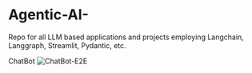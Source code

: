 # Agentic-AI-
Repo for all LLM based applications and projects employing Langchain, Langgraph, Streamlit, Pydantic, etc. 

ChatBot
![ChatBot-E2E](https://githubusercontent.com/Coderified/Agentic-AI-/ChatBot%20-%20SteamLit%2C%20Langchain%2C%20Groq%2C%20Pydantic%2C%20uvicorn/images/Chatbot-1.png)
